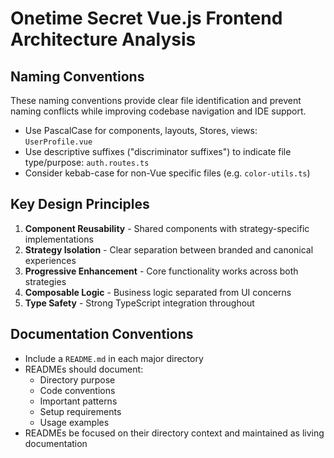 # Onetime Secret Vue.js Frontend Architecture Analysis

## Naming Conventions

These naming conventions provide clear file identification and prevent naming conflicts while improving codebase navigation and IDE support.

- Use PascalCase for components, layouts, Stores, views: `UserProfile.vue`
- Use descriptive suffixes ("discriminator suffixes") to indicate file type/purpose: `auth.routes.ts`
- Consider kebab-case for non-Vue specific files (e.g. `color-utils.ts`)

## Key Design Principles

1. **Component Reusability** - Shared components with strategy-specific implementations
2. **Strategy Isolation** - Clear separation between branded and canonical experiences
3. **Progressive Enhancement** - Core functionality works across both strategies
4. **Composable Logic** - Business logic separated from UI concerns
5. **Type Safety** - Strong TypeScript integration throughout

## Documentation Conventions

- Include a `README.md` in each major directory
- READMEs should document:
  - Directory purpose
  - Code conventions
  - Important patterns
  - Setup requirements
  - Usage examples
- READMEs be focused on their directory context and maintained as living documentation
